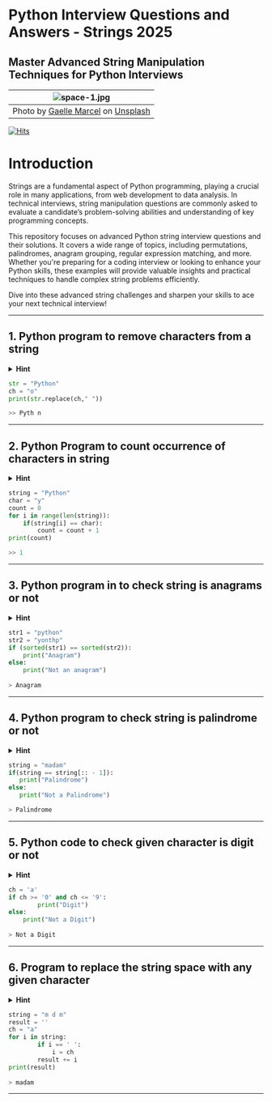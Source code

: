 # Python Interview Questions and Answers - Strings 2025
## Master Advanced String Manipulation Techniques for Python Interviews

| ![space-1.jpg](https://github.com/Tanu-N-Prabhu/Python/blob/56b9c2ffea9d34a5b1d1d2243257a2eeeb9494eb/Img/gaelle-marcel-vrkSVpOwchk-unsplash.jpg)| 
|:--:| 
| Photo by <a href="https://unsplash.com/@gaellemarcel?utm_content=creditCopyText&utm_medium=referral&utm_source=unsplash">Gaelle Marcel</a> on <a href="https://unsplash.com/photos/person-holding-balloons-vrkSVpOwchk?utm_content=creditCopyText&utm_medium=referral&utm_source=unsplash">Unsplash</a> |



[![Hits](https://hits.seeyoufarm.com/api/count/incr/badge.svg?url=https%3A%2F%2Fgithub.com%2FTanu-N-Prabhu%2FPython%2Fblob%2F17433a8641945535243f296c5409d86bdbd037c9%2FPython%2520Coding%2520Interview%2520Prep%2FPython_Interview_Questions_and_Answers_Strings.md&count_bg=%2379C83D&title_bg=%23555555&icon=&icon_color=%23E7E7E7&title=hits&edge_flat=false)](https://hits.seeyoufarm.com)

# Introduction

Strings are a fundamental aspect of Python programming, playing a crucial role in many applications, from web development to data analysis. In technical interviews, string manipulation questions are commonly asked to evaluate a candidate’s problem-solving abilities and understanding of key programming concepts.

This repository focuses on advanced Python string interview questions and their solutions. It covers a wide range of topics, including permutations, palindromes, anagram grouping, regular expression matching, and more. Whether you're preparing for a coding interview or looking to enhance your Python skills, these examples will provide valuable insights and practical techniques to handle complex string problems efficiently.

Dive into these advanced string challenges and sharpen your skills to ace your next technical interview!

---

## 1. Python program to remove characters from a string


<details><summary><b>Hint</b></summary>
<p>

> **Input** - Python
>
> **Input Character** - o
>
> **Output** - Pythn

</p>
</details>

```python
str = "Python"
ch = "o"
print(str.replace(ch," ")) 

>> Pyth n

```

---

## 2. Python Program to count occurrence of characters in string

<details><summary><b>Hint</b></summary>
<p>

> **Input** - Python
>
> **Input Character** - o
>
> **Output** - 1

</p>
</details>

```python
string = "Python"
char = "y"
count = 0
for i in range(len(string)):
    if(string[i] == char):
        count = count + 1
print(count)

>> 1

```
---

## 3. Python program in to check string is anagrams or not

<details><summary><b>Hint</b></summary>
<p>

> Input - Python
>
> Input Character - onypth
>
> Output - Anagrams
    
</p>
</details>

```python
str1 = "python"
str2 = "yonthp"
if (sorted(str1) == sorted(str2)):
    print("Anagram")
else:
    print("Not an anagram")
    
> Anagram

```

---

## 4. Python program to check string is palindrome or not

<details><summary><b>Hint</b></summary>
<p>

> Input - madam
>
> Output - Palindrome
    
</p>
</details>

```python
string = "madam"
if(string == string[:: - 1]):
   print("Palindrome")
else:
   print("Not a Palindrome") 

> Palindrome

```
---

## 5. Python code to check given character is digit or not

<details><summary><b>Hint</b></summary>
<p>

> Input - a
>
> Output - Not a Digit
    
</p>
</details>

```python
ch = 'a'
if ch >= '0' and ch <= '9': 
    	print("Digit")
else: 
    print("Not a Digit")
    
> Not a Digit


```
---

## 6. Program to replace the string space with any given character

<details><summary><b>Hint</b></summary>
<p>

> Input - m m
>    
> Input charcter - a
>
> Output - mam
    
</p>
</details>

```python
string = "m d m"
result = '' 
ch = "a"
for i in string:  
        if i == ' ':  
            i = ch   
        result += i  
print(result)
    
> madam

```

---
